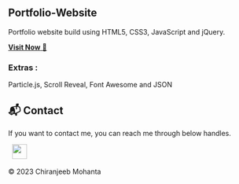 ## Portfolio-Website
Portfolio website build using HTML5, CSS3, JavaScript and jQuery.

<a href="https://admirable-blancmange-3e5fd1.netlify.app/" target="_blank">**Visit Now** 🚀</a>



### Extras : 
Particle.js,  Scroll Reveal, Font Awesome and JSON


<h2>📬 Contact</h2>

If you want to contact me, you can reach me through below handles.

&nbsp;&nbsp;<a href="https://www.linkedin.com/in/chiranjeebmohanta/"><img src="https://www.felberpr.com/wp-content/uploads/linkedin-logo.png" width="30"></img></a>

© 2023 Chiranjeeb Mohanta


 
